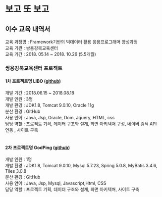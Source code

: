 # 보고 또 보고 

## 이수 교육 내역서
교육 과정명 : Framework기반의 빅데이터 활용 응용프로그래머 양성과정<br />
교육 기관   : 쌍용강북교육센터<br />
교육 기간   : 2018. 05.14 ~ 2018. 10.26 (5.5개월)<br />

### 쌍용강북교육센터 프로젝트<br />
#### 1차 프로젝트명 LIBO ([github](https://github.com/rhqh12/LIBOPrj))<br />
개발 기간 : 2018.06.15 ~ 2018.08.18<br />
개발 인원 : 3명<br />
개발 환경 : JDK1.8, Tomcat 9.0.10, Oracle 11g<br />
분산 환경 : GitHub<br />
사용 언어 : Java, Jsp, Oracle, Dom, Jquery, HTML, css<br />
담당 역할 : 프로젝트 기획, 데이터 구조와 설계, 화면 아키텍쳐 구성, 네이버 검색 API 연동 , 사이트 구축<br />
<br />
#### 2차 프로젝트명 GodPing ([github](https://github.com/rhqh12/godping))<br />
개발 인원 : 1명<br />
개발 환경 : JDK1.8, Tomcat 9.0.10, Mysql 5.7.23, Spring 5.0.8, MyBatis 3.4.6, Tiles 3.0.8<br />
분산 환경 : GitHub<br />
사용 언어 : Java, Jsp, Mysql, Javascript,Html, CSS<br />
담당 역할 : 프로젝트 기획, 데이터 구조와 설계, 화면 아키텍쳐, 사이트 구축
